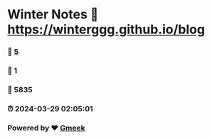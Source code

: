 # Winter Notes :link: https://winterggg.github.io/blog 
### :page_facing_up: [5](https://winterggg.github.io/blog/tag.html) 
### :speech_balloon: 1 
### :hibiscus: 5835 
### :alarm_clock: 2024-03-29 02:05:01 
### Powered by :heart: [Gmeek](https://github.com/Meekdai/Gmeek)
